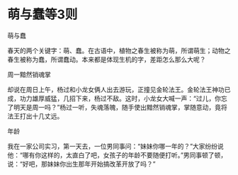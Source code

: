 # 萌与蠢等3则

萌与蠢

春天的两个关键字：萌、蠢。在古语中，植物之春生被称为萌，所谓萌生；动物之春生被称为蠢，所谓蠢动。本来都是体现生机的字，差距怎么那么大呢？

周一黯然销魂掌

却说在周日上午，杨过和小龙女俩人出去游玩，正撞见金轮法王。金轮法王神功已成，功力雄厚威猛，几招下来，杨过不敌。这时，小龙女大喊一声：“过儿，你忘了明天是周一吗？”杨过一听，失魂落魄，随手使出黯然销魂掌，掌随意动，竟将法王打出十几丈远。

年龄

我在一家公司实习，第一天去，一位男同事问：“妹妹你哪一年的？”大家纷纷说他：“哪有你这样的，太直白了吧，女孩子的年龄不要随便打听。”男同事顿了顿，说：“好吧，那妹妹你出生那年开始搞改革开放了吗？”